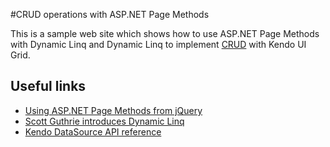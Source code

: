 #CRUD operations with ASP.NET Page Methods

This is a sample web site which shows how to use ASP.NET Page Methods with Dynamic Linq and Dynamic Linq to implement
[CRUD](http://en.wikipedia.org/wiki/Create,_read,_update_and_delete) with Kendo UI Grid.

## Useful links
 - [Using ASP.NET Page Methods from jQuery](http://encosia.com/using-jquery-to-directly-call-aspnet-ajax-page-methods/)
 - [Scott Guthrie introduces Dynamic Linq](http://encosia.com/using-jquery-to-directly-call-aspnet-ajax-page-methods/)
 - [Kendo DataSource API reference](http://docs.kendoui.com/api/framework/datasource)
